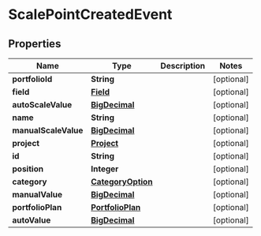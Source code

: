 
# ScalePointCreatedEvent

## Properties
Name | Type | Description | Notes
------------ | ------------- | ------------- | -------------
**portfolioId** | **String** |  |  [optional]
**field** | [**Field**](Field.md) |  |  [optional]
**autoScaleValue** | [**BigDecimal**](BigDecimal.md) |  |  [optional]
**name** | **String** |  |  [optional]
**manualScaleValue** | [**BigDecimal**](BigDecimal.md) |  |  [optional]
**project** | [**Project**](Project.md) |  |  [optional]
**id** | **String** |  |  [optional]
**position** | **Integer** |  |  [optional]
**category** | [**CategoryOption**](CategoryOption.md) |  |  [optional]
**manualValue** | [**BigDecimal**](BigDecimal.md) |  |  [optional]
**portfolioPlan** | [**PortfolioPlan**](PortfolioPlan.md) |  |  [optional]
**autoValue** | [**BigDecimal**](BigDecimal.md) |  |  [optional]



